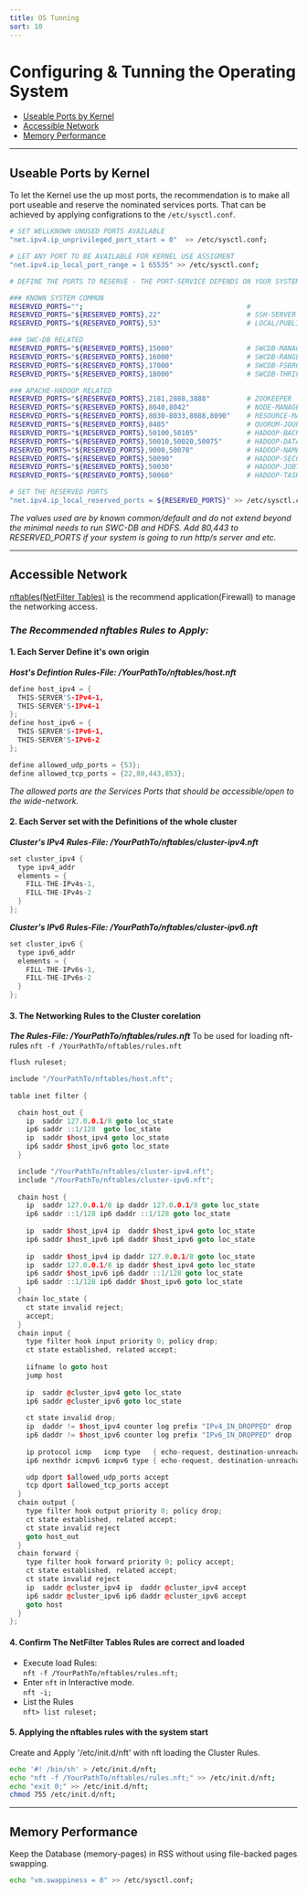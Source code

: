 ```yaml
---
title: OS Tunning
sort: 10
---
```



# Configuring & Tunning the Operating System 

* [Useable Ports by Kernel](#useable-ports-by-kernel)
* [Accessible Network](#accessible-network)
* [Memory Performance](#memory-performance)


*****


## Useable Ports by Kernel

To let the Kernel use the up most ports, the recommendation is to make all port useable and reserve the nominated services ports. That can be achieved by applying configrations to the `/etc/sysctl.conf`.

```bash
# SET WELLKNOWN UNUSED PORTS AVAILABLE
"net.ipv4.ip_unprivileged_port_start = 0"  >> /etc/sysctl.conf;
```

```bash
# LET ANY PORT TO BE AVAILABLE FOR KERNEL USE ASSIGMENT
"net.ipv4.ip_local_port_range = 1 65535" >> /etc/sysctl.conf;
```

```bash
# DEFINE THE PORTS TO RESERVE - THE PORT-SERVICE DEPENDS ON YOUR SYSTEM DESIGNATION

### KNOWN SYSTEM COMMON
RESERVED_PORTS="";                                        # 
RESERVED_PORTS="${RESERVED_PORTS},22"                     # SSH-SERVER
RESERVED_PORTS="${RESERVED_PORTS},53"                     # LOCAL/PUBLIC DNS

### SWC-DB RELATED
RESERVED_PORTS="${RESERVED_PORTS},15000"                  # SWCDB-MANAGER
RESERVED_PORTS="${RESERVED_PORTS},16000"                  # SWCDB-RANGER
RESERVED_PORTS="${RESERVED_PORTS},17000"                  # SWCDB-FSBROKER
RESERVED_PORTS="${RESERVED_PORTS},18000"                  # SWCDB-THRIFTBROKER

### APACHE-HADOOP RELATED
RESERVED_PORTS="${RESERVED_PORTS},2181,2888,3888"         # ZOOKEEPER
RESERVED_PORTS="${RESERVED_PORTS},8040,8042"              # NODE-MANAGER
RESERVED_PORTS="${RESERVED_PORTS},8030-8033,8088,8090"    # RESOURCE-MANAGER
RESERVED_PORTS="${RESERVED_PORTS},8485"                   # QUORUM-JOURNAL-MANAGER
RESERVED_PORTS="${RESERVED_PORTS},50100,50105"            # HADOOP-BACKUP-NODE
RESERVED_PORTS="${RESERVED_PORTS},50010,50020,50075"      # HADOOP-DATA-NODE
RESERVED_PORTS="${RESERVED_PORTS},9000,50070"             # HADOOP-NAME-NODE
RESERVED_PORTS="${RESERVED_PORTS},50090"                  # HADOOP-SECONDARYNAME-NODE
RESERVED_PORTS="${RESERVED_PORTS},50030"                  # HADOOP-JOBTRACKER
RESERVED_PORTS="${RESERVED_PORTS},50060"                  # HADOOP-TASKTRACKER

# SET THE RESERVED PORTS
"net.ipv4.ip_local_reserved_ports = ${RESERVED_PORTS}" >> /etc/sysctl.conf;
```
_The values used are by known common/default and do not extend beyond the minimal needs to run SWC-DB and HDFS. Add 80,443 to RESERVED_PORTS if your system is going to run http/s server and etc._


*****


## Accessible Network
[nftables(NetFilter Tables)](https://netfilter.org/projects/nftables/) is the recommend application(Firewall) to manage the networking access.

### ***The Recommended nftables Rules to Apply:***

#### 1. Each Server Define it's own origin
***Host's Defintion Rules-File: /YourPathTo/nftables/host.nft***
```cpp
define host_ipv4 = {
  THIS-SERVER'S-IPv4-1,
  THIS-SERVER'S-IPv4-1
};
define host_ipv6 = {
  THIS-SERVER'S-IPv6-1,
  THIS-SERVER'S-IPv6-2
};

define allowed_udp_ports = {53};
define allowed_tcp_ports = {22,80,443,853};
```
_The allowed ports are the Services Ports that should be accessible/open to the wide-network._


#### 2. Each Server set with the Definitions of the whole cluster
***Cluster's IPv4 Rules-File:  /YourPathTo/nftables/cluster-ipv4.nft***
```cpp
set cluster_ipv4 {
  type ipv4_addr
  elements = {
    FILL-THE-IPv4s-1,
    FILL-THE-IPv4s-2
  }
};
```

***Cluster's IPv6 Rules-File: /YourPathTo/nftables/cluster-ipv6.nft***
```cpp
set cluster_ipv6 {
  type ipv6_addr
  elements = {
    FILL-THE-IPv6s-1,
    FILL-THE-IPv6s-2
  }
};
```


#### 3. The Networking Rules to the Cluster corelation
***The Rules-File: /YourPathTo/nftables/rules.nft*** To be used for loading nft-rules `nft -f /YourPathTo/nftables/rules.nft`
```cpp
flush ruleset;

include "/YourPathTo/nftables/host.nft";
  
table inet filter {

  chain host_out {
    ip  saddr 127.0.0.1/8 goto loc_state
    ip6 saddr ::1/128  goto loc_state
    ip  saddr $host_ipv4 goto loc_state
    ip6 saddr $host_ipv6 goto loc_state
  }

  include "/YourPathTo/nftables/cluster-ipv4.nft";
  include "/YourPathTo/nftables/cluster-ipv6.nft";
  
  chain host {
    ip  saddr 127.0.0.1/8 ip daddr 127.0.0.1/8 goto loc_state
    ip6 saddr ::1/128 ip6 daddr ::1/128 goto loc_state
    
    ip  saddr $host_ipv4 ip  daddr $host_ipv4 goto loc_state
    ip6 saddr $host_ipv6 ip6 daddr $host_ipv6 goto loc_state
    
    ip  saddr $host_ipv4 ip daddr 127.0.0.1/8 goto loc_state
    ip  saddr 127.0.0.1/8 ip daddr $host_ipv4 goto loc_state
    ip6 saddr $host_ipv6 ip6 daddr ::1/128 goto loc_state
    ip6 saddr ::1/128 ip6 daddr $host_ipv6 goto loc_state
  }
  chain loc_state {
    ct state invalid reject;
    accept;
  }
  chain input {
    type filter hook input priority 0; policy drop;
    ct state established, related accept;
    
    iifname lo goto host
    jump host
    
    ip  saddr @cluster_ipv4 goto loc_state
    ip6 saddr @cluster_ipv6 goto loc_state  
    
    ct state invalid drop;
    ip  daddr != $host_ipv4 counter log prefix "IPv4_IN_DROPPED" drop
    ip6 daddr != $host_ipv6 counter log prefix "IPv6_IN_DROPPED" drop
    
    ip protocol icmp   icmp type   { echo-request, destination-unreachable, router-advertisement, time-exceeded, parameter-problem } accept
    ip6 nexthdr icmpv6 icmpv6 type { echo-request, destination-unreachable, packet-too-big, time-exceeded, parameter-problem, nd-router-advert, nd-neighbor-solicit, nd-neighbor-advert } accept

    udp dport $allowed_udp_ports accept
    tcp dport $allowed_tcp_ports accept
  }
  chain output {
    type filter hook output priority 0; policy drop;
    ct state established, related accept;
    ct state invalid reject
    goto host_out
  }
  chain forward {
    type filter hook forward priority 0; policy accept;
    ct state established, related accept;
    ct state invalid reject
    ip  saddr @cluster_ipv4 ip  daddr @cluster_ipv4 accept
    ip6 saddr @cluster_ipv6 ip6 daddr @cluster_ipv6 accept
    goto host
  }
};
```


#### 4. Confirm The NetFilter Tables Rules are correct and loaded
* Execute load Rules: \
```nft -f /YourPathTo/nftables/rules.nft;```
* Enter `nft` in Interactive mode. \
```nft -i;```
* List the Rules \
```nft> list ruleset;```


#### 5. Applying the nftables rules with the system start
Create and Apply '/etc/init.d/nft' with nft loading the Cluster Rules.
```bash
echo '#! /bin/sh' > /etc/init.d/nft;
echo "nft -f /YourPathTo/nftables/rules.nft;" >> /etc/init.d/nft;
echo "exit 0;" >> /etc/init.d/nft;
chmod 755 /etc/init.d/nft;
```


*****


## Memory Performance
Keep the Database (memory-pages) in RSS without using file-backed pages swapping.
```bash
echo "vm.swappiness = 0" >> /etc/sysctl.conf;
```

